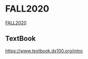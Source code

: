 #   FALL2020
[FALL2020](http://www.ds100.org/fa20/)


##  TextBook 
https://www.textbook.ds100.org/intro    



